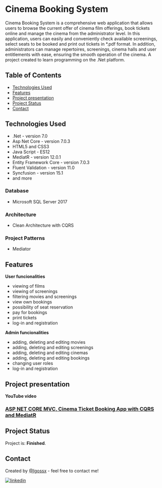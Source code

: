 # Cinema Booking System
Cinema Booking System is a comprehensive web application that allows users to browse the current offer of cinema film offerings, book tickets online and manage the cinema from the administrator level.
In this application, users can easily and conveniently check available screenings, select seats to be booked and print out tickets in *.pdf format.
In addition, administrators can manage repertoires, screenings, cinema halls and user entitlements with ease, ensuring the smooth operation of the cinema.
A project created to learn programming on the .Net platform.

## Table of Contents
* [Technologies Used](#technologies-used)
* [Features](#features)
* [Project presentation](#project-presentation)
* [Project Status](#project-status)
* [Contact](#contact)

## Technologies Used
- .Net - version 7.0
- Asp Net Core - version 7.0.3
- HTML5 and CSS3
- Java Script - ES12
- MediatR - version 12.0.1
- Entity Framework Core - version 7.0.3
- Fluent Validation - version 11.0
- Syncfusion - version 15.1
- and more

### Database
- Microsoft SQL Server 2017
  
### Architecture 
- Clean Architecture with CQRS

### Project Patterns
- Mediator

## Features

**User funcionalities**
- viewing of films
- viewing of screenings
- filtering movies and screenings
- view own bookings
- possibility of seat reservation
- pay for bookings
- print tickets
- log-in and registration

**Admin funcionalities**
- adding, deleting and editing movies
- adding, deleting and editing screenings
- adding, deleting and editing cinemas
- adding, deleting and editing bookings
- changing user roles
- log-in and registration

## Project presentation

**YouTube video**

### [ASP NET CORE MVC, Cinema Ticket Booking App with CQRS and MediatR](https://www.youtube.com/watch?v=JWXmKoB8IEk)

## Project Status
Project is: **Finished**.

## Contact
Created by [@Igossx](https://www.github.com/igossx) - feel free to contact me!

[![linkedin](https://img.shields.io/badge/linkedin-0A66C2?style=for-the-badge&logo=linkedin&logoColor=white)](https://www.linkedin.com/in/igor-tarasinski) 

